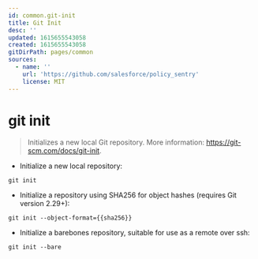 ```yaml
---
id: common.git-init
title: Git Init
desc: ''
updated: 1615655543058
created: 1615655543058
gitDirPath: pages/common
sources:
  - name: ''
    url: 'https://github.com/salesforce/policy_sentry'
    license: MIT
---
```

# git init

> Initializes a new local Git repository.
> More information: <https://git-scm.com/docs/git-init>.

- Initialize a new local repository:

`git init`

- Initialize a repository using SHA256 for object hashes (requires Git version 2.29+):

`git init --object-format={{sha256}}`

- Initialize a barebones repository, suitable for use as a remote over ssh:

`git init --bare`

